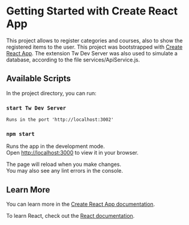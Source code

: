# Getting Started with Create React App

This project allows to register categories and courses, also to show the registered items to the user.
This project was bootstrapped with [Create React App](https://github.com/facebook/create-react-app).
The extension Tw Dev Server was also used to simulate a database, according to the file services/ApiService.js.

## Available Scripts

In the project directory, you can run:

### `start Tw Dev Server` 

    Runs in the port 'http://localhost:3002'

### `npm start`

Runs the app in the development mode.\
Open [http://localhost:3000](http://localhost:3000) to view it in your browser.

The page will reload when you make changes.\
You may also see any lint errors in the console.

## Learn More

You can learn more in the [Create React App documentation](https://facebook.github.io/create-react-app/docs/getting-started).

To learn React, check out the [React documentation](https://reactjs.org/).

